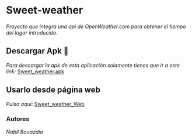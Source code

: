# Sweet-weather
_Proyecto que integra una api de OpenWeather.com para obtener el tiempo del lugar introducido._

## Descargar Apk :beginner:
_Para descargar la apk de esta aplicación solamente tienes que ir a este link:_ [Sweet_weather.apk](https://github.com/Naaabil99/Sweet-weather/raw/master/dist/app-debug.apk)

## Usarlo desde página web

_Pulsa aquí:_ [Sweet_weather_Web](https://rawcdn.githack.com/Naaabil99/Sweet-weather/fef0afb43e63757d83349e1dda7f64b98bca7a0c/www/index.html)

### Autores
_Nabil Bouazdia_
